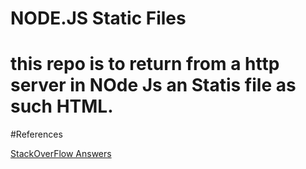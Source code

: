 # NODE.JS Static Files


# this repo is to return from a http server in NOde Js an Statis file as such HTML.


#References

[StackOverFlow Answers](http://stackoverflow.com/questions/6084360/using-node-js-as-a-simple-web-server)